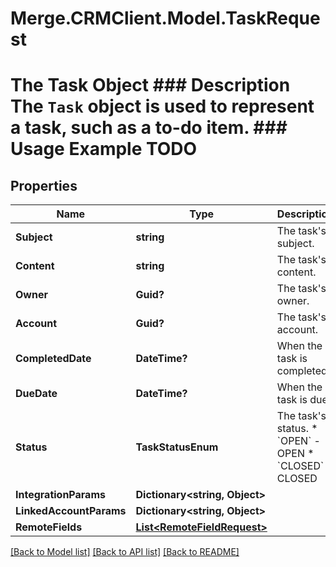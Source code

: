 # Merge.CRMClient.Model.TaskRequest
# The Task Object ### Description The `Task` object is used to represent a task, such as a to-do item. ### Usage Example TODO

## Properties

Name | Type | Description | Notes
------------ | ------------- | ------------- | -------------
**Subject** | **string** | The task&#39;s subject. | [optional] 
**Content** | **string** | The task&#39;s content. | [optional] 
**Owner** | **Guid?** | The task&#39;s owner. | [optional] 
**Account** | **Guid?** | The task&#39;s account. | [optional] 
**CompletedDate** | **DateTime?** | When the task is completed. | [optional] 
**DueDate** | **DateTime?** | When the task is due. | [optional] 
**Status** | **TaskStatusEnum** | The task&#39;s status.  * &#x60;OPEN&#x60; - OPEN * &#x60;CLOSED&#x60; - CLOSED | [optional] 
**IntegrationParams** | **Dictionary&lt;string, Object&gt;** |  | [optional] 
**LinkedAccountParams** | **Dictionary&lt;string, Object&gt;** |  | [optional] 
**RemoteFields** | [**List&lt;RemoteFieldRequest&gt;**](RemoteFieldRequest.md) |  | [optional] 

[[Back to Model list]](../README.md#documentation-for-models) [[Back to API list]](../README.md#documentation-for-api-endpoints) [[Back to README]](../README.md)

